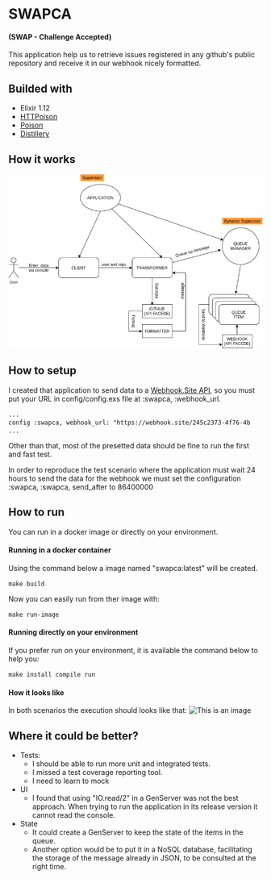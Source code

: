 # SWAPCA 
#### (SWAP - Challenge Accepted)

This application help us to retrieve issues registered in any github's public repository and receive it in our webhook nicely formatted.

## Builded with
 - Elixir 1.12
 - [HTTPoison](https://hexdocs.pm/httpoison/HTTPoison.html)
 - [Poison](https://hexdocs.pm/poison/Poison.html)
 - [Distillery](https://hexdocs.pm/distillery/2.0.0/home.html)

## How it works
![This is an image](./assets/spca_diagram-Page-2.drawio.png)


## How to setup
I created that application to send data to a [Webhook.Site API](https://webhook.site/), so you must put your URL in config/config.exs file at :swapca, :webhook_url.
```
...
config :swapca, webhook_url: "https://webhook.site/245c2373-4f76-4b
...
```

Other than that, most of the presetted data should be fine to run the first and fast test.

In order to reproduce the test scenario where the application must wait 24 hours to send the data for the webhook we must set the configuration :swapca, :swapca, send_after to 86400000



## How to run

You can run in a docker image or directly on your environment.

#### Running in a docker container

Using the command below a image named "swapca:latest" will be created.

```
make build
```

Now you can easily run from ther image with:

```
make run-image
```

#### Running directly on your environment

If you prefer run on your environment, it is available the command below to help you:

```
make install compile run
```

#### How it looks like

In both scenarios the execution should looks like that:
![This is an image](./assets/swapca_mix_run.GIF)

## Where it could be better?

 - Tests:
    - I should be able to run more unit and integrated tests.
    - I missed a test coverage reporting tool.
    - I need to learn to mock
 - UI
    -  I found that using "IO.read/2" in a GenServer was not the best approach. When trying to run the application in its release version it cannot read the console.
 - State
    - It could create a GenServer to keep the state of the items in the queue.
    - Another option would be to put it in a NoSQL database, facilitating the storage of the message already in JSON, to be consulted at the right time.
